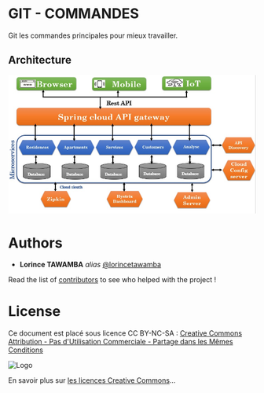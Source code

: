 # GIT - COMMANDES

Git les commandes principales pour mieux travailler.   


## Architecture

![App Screenshot](https://github.com/lorince-tawamba/satic-sysgesres/blob/main/Architecture.jpg?text=App+Screenshot+Here)

# Authors

* **Lorince TAWAMBA** _alias_ [@lorincetawamba](https://github.com/LorinceTawamba)

Read the list of [contributors](https://github.com/lorince-tawamba/gescom/contributors) to see who helped with the project ! 

# License

Ce document est placé sous licence CC BY-NC-SA :  [Creative Commons
Attribution - Pas d'Utilisation Commerciale - Partage dans les Mêmes Conditions](https://creativecommons.org/licenses/by-nc-sa/4.0/)

![Logo](https://licensebuttons.net/l/by-nc-sa/3.0/88x31.png)

En savoir plus sur [les licences Creative Commons](https://creativecommons.org/licenses/?lang=fr-FR)...
